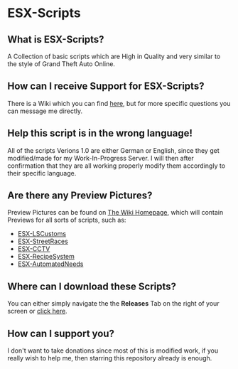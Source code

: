 # ESX-Scripts
## What is ESX-Scripts?
A Collection of basic scripts which are High in Quality and very similar to the style of Grand Theft Auto Online.

## How can I receive Support for ESX-Scripts?
There is a Wiki which you can find [here](https://github.com/ItzCelyrian/ESX-Scripts/wiki), but for more specific questions you can message me directly.

## Help this script is in the wrong language!
All of the scripts Verions 1.0 are either German or English, since they get modified/made for my Work-In-Progress Server.
I will then after confirmation that they are all working properly modify them accordingly to their specific language.

## Are there any Preview Pictures?
Preview Pictures can be found on [The Wiki Homepage](https://github.com/ItzCelyrian/ESX-Scripts/wiki), which will contain Previews for all sorts of scripts, such as:
* [ESX-LSCustoms](https://github.com/ItzCelyrian/ESX-Scripts/tree/main/esx_lscustoms)
* [ESX-StreetRaces](https://github.com/ItzCelyrian/ESX-Scripts/tree/main/esx_streetraces)
* [ESX-CCTV](https://github.com/ItzCelyrian/ESX-Scripts/tree/main/esx_cctv)
* [ESX-RecipeSystem](https://github.com/ItzCelyrian/ESX-Scripts/tree/main/esx_recipesystem)
* [ESX-AutomatedNeeds](https://github.com/ItzCelyrian/ESX-Scripts/tree/main/esx_automatedneeds)

## Where can I download these Scripts?
You can either simply navigate the the **Releases** Tab on the right of your screen or [click here](https://github.com/ItzCelyrian/ESX-Scripts/releases).

## How can I support you?
I don't want to take donations since most of this is modified work, if you really wish to help me, then starring this repository already is enough.
